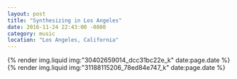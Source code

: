 ```yaml
---
layout: post
title: "Synthesizing in Los Angeles"
date: 2016-11-24 22:43:00 -0800
category: music
location: "Los Angeles, California"
---
```


{% render img.liquid img:"30402659014_dcc31bc22e_k" date:page.date %}
{% render img.liquid img:"31188115206_78ed84e747_k" date:page.date %}
